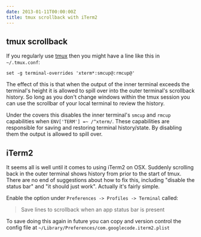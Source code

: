 ```yaml
---
date: 2013-01-11T00:00:00Z
title: tmux scrollback with iTerm2
---
```


## tmux scrollback 

If you regularly use [tmux](http://tmux.sourceforge.net/) then you might have a line like this in `~/.tmux.conf`:

``` text
set -g terminal-overrides 'xterm*:smcup@:rmcup@'
```

The effect of this is that when the output of the inner terminal exceeds the terminal's height it is allowed to spill over into the outer terminal's scrollback history. So long as you don't change windows within the tmux session you can use the scrollbar of your local terminal to review the history.

Under the covers this disables the inner terminal's `smcup` and `rmcup` capabilities when `ENV['TERM'] =~ /^xterm/`. These capabilities are responsible for saving and restoring terminal history/state. By disabling them the output is allowed to spill over.

## iTerm2

It seems all is well until it comes to using iTerm2 on OSX. Suddenly scrolling back in the outer terminal shows history from prior to the start of tmux. There are no end of suggestions about how to fix this, including "disable the status bar" and "it should just work". Actually it's fairly simple.

Enable the option under `Preferences -> Profiles -> Terminal` called:

> Save lines to scrollback when an app status bar is present

To save doing this again in future you can copy and version control the config file at `~/Library/Preferences/com.googlecode.iterm2.plist`
